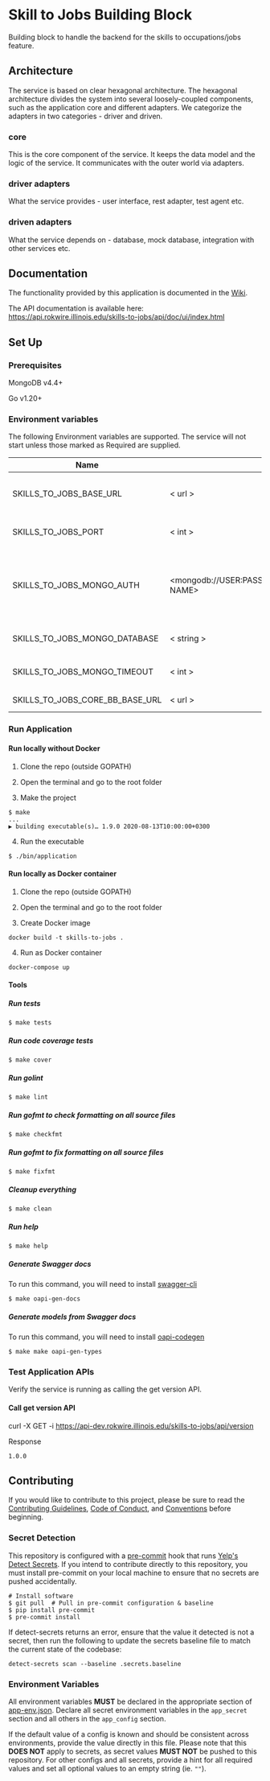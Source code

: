 # Skill to Jobs Building Block
Building block to handle the backend for the skills to occupations/jobs feature.

## Architecture
The service is based on clear hexagonal architecture. The hexagonal architecture divides the system into several loosely-coupled components, such as the application core and different adapters. We categorize the adapters in two categories - driver and driven.

### core
This is the core component of the service. It keeps the data model and the logic of the service. It communicates with the outer world via adapters.

### driver adapters
What the service provides - user interface, rest adapter, test agent etc.

### driven adapters
What the service depends on - database, mock database, integration with other services etc.

## Documentation
The functionality provided by this application is documented in the [Wiki](https://github.com/rokwire/skills-to-jobs-building-block/wiki).

The API documentation is available here: https://api.rokwire.illinois.edu/skills-to-jobs/api/doc/ui/index.html

## Set Up

### Prerequisites
MongoDB v4.4+

Go v1.20+

### Environment variables
The following Environment variables are supported. The service will not start unless those marked as Required are supplied.

Name|Format|Required|Description|Default
---|---|---|---|---
SKILLS_TO_JOBS_BASE_URL | < url > | yes | Base URL where this application is being hosted
SKILLS_TO_JOBS_PORT | < int > | no | Port to be used by this application | 80
SKILLS_TO_JOBS_MONGO_AUTH | <mongodb://USER:PASSWORD@HOST:PORT/DATABASE NAME> | yes | MongoDB authentication string. The user must have read/write privileges.
SKILLS_TO_JOBS_MONGO_DATABASE | < string > | yes | MongoDB database name
SKILLS_TO_JOBS_MONGO_TIMEOUT | < int > | no | MongoDB timeout in milliseconds | 500
SKILLS_TO_JOBS_CORE_BB_BASE_URL | < url > | yes | Core BB base URL

### Run Application

#### Run locally without Docker

1. Clone the repo (outside GOPATH)

2. Open the terminal and go to the root folder
  
3. Make the project  
```
$ make
...
▶ building executable(s)… 1.9.0 2020-08-13T10:00:00+0300
```

4. Run the executable
```
$ ./bin/application
```

#### Run locally as Docker container

1. Clone the repo (outside GOPATH)

2. Open the terminal and go to the root folder
  
3. Create Docker image  
```
docker build -t skills-to-jobs .
```
4. Run as Docker container
```
docker-compose up
```

#### Tools

##### Run tests
```
$ make tests
```

##### Run code coverage tests
```
$ make cover
```

##### Run golint
```
$ make lint
```

##### Run gofmt to check formatting on all source files
```
$ make checkfmt
```

##### Run gofmt to fix formatting on all source files
```
$ make fixfmt
```

##### Cleanup everything
```
$ make clean
```

##### Run help
```
$ make help
```
##### Generate Swagger docs
To run this command, you will need to install [swagger-cli](https://github.com/APIDevTools/swagger-cli)
```
$ make oapi-gen-docs
```

##### Generate models from Swagger docs
To run this command, you will need to install [oapi-codegen](https://github.com/deepmap/oapi-codegen)
```
$ make make oapi-gen-types
```

### Test Application APIs

Verify the service is running as calling the get version API.

#### Call get version API

curl -X GET -i https://api-dev.rokwire.illinois.edu/skills-to-jobs/api/version

Response
```
1.0.0
```

## Contributing
If you would like to contribute to this project, please be sure to read the [Contributing Guidelines](CONTRIBUTING.md), [Code of Conduct](CODE_OF_CONDUCT.md), and [Conventions](CONVENTIONS.md) before beginning.

### Secret Detection
This repository is configured with a [pre-commit](https://pre-commit.com/) hook that runs [Yelp's Detect Secrets](https://github.com/Yelp/detect-secrets). If you intend to contribute directly to this repository, you must install pre-commit on your local machine to ensure that no secrets are pushed accidentally.

```
# Install software 
$ git pull  # Pull in pre-commit configuration & baseline 
$ pip install pre-commit 
$ pre-commit install
```

If detect-secrets returns an error, ensure that the value it detected is not a secret, then run the following to update the secrets baseline file to match the current state of the codebase:

```
detect-secrets scan --baseline .secrets.baseline
```

### Environment Variables
All environment variables **MUST** be declared in the appropriate section of [app-env.json](app-env.json). Declare all secret environment variables in the `app_secret` section and all others in the `app_config` section. 

If the default value of a config is known and should be consistent across environments, provide the value directly in this file. Please note that this **DOES NOT** apply to secrets, as secret values **MUST NOT** be pushed to this repository. For other configs and all secrets, provide a hint for all required values and set all optional values to an empty string (ie. `""`). 
